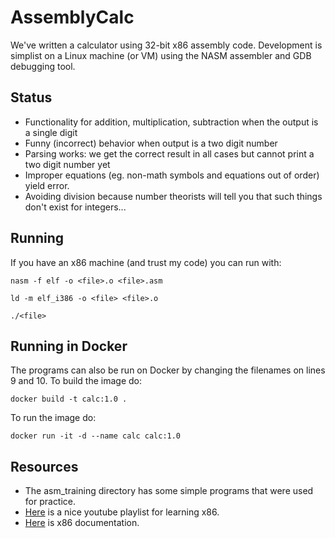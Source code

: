 # AssemblyCalc
We've written a calculator using 32-bit x86 assembly code. Development is simplist on a Linux
machine (or VM) using the NASM assembler and GDB debugging tool.

## Status
- Functionality for addition, multiplication, subtraction when the output is a single digit
- Funny (incorrect) behavior when output is a two digit number
- Parsing works: we get the correct result in all cases but cannot print a two digit number yet
- Improper equations (eg. non-math symbols and equations out of order) yield error.
- Avoiding division because number theorists will tell you that such things don't exist for integers...

## Running
If you have an x86 machine (and trust my code) you can run with:
```
nasm -f elf -o <file>.o <file>.asm 
```
```
ld -m elf_i386 -o <file> <file>.o
```
```
./<file>
```

## Running in Docker
The programs can also be run on Docker by changing the filenames on lines 9 and 10. To build the image do:

```
docker build -t calc:1.0 .
```

To run the image do:

```
docker run -it -d --name calc calc:1.0
```

## Resources
- The asm_training directory has some simple programs that were used for practice.
- [Here](https://www.youtube.com/playlist?list=PL2EF13wm-hWCoj6tUBGUmrkJmH1972dBB) is a nice youtube playlist for learning x86.
- [Here](https://www.cs.virginia.edu/~evans/cs216/guides/x86.html) is x86 documentation.
